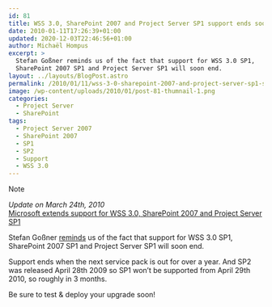 ```yaml
---
id: 81
title: WSS 3.0, SharePoint 2007 and Project Server SP1 support ends soon
date: 2010-01-11T17:26:39+01:00
updated: 2020-12-03T22:46:56+01:00
author: Michaël Hompus
excerpt: >
  Stefan Goßner reminds us of the fact that support for WSS 3.0 SP1,
  SharePoint 2007 SP1 and Project Server SP1 will soon end.
layout: ../layouts/BlogPost.astro
permalink: /2010/01/11/wss-3-0-sharepoint-2007-and-project-server-sp1-support-ends-soon/
image: /wp-content/uploads/2010/01/post-81-thumnail-1.png
categories:
  - Project Server
  - SharePoint
tags:
  - Project Server 2007
  - SharePoint 2007
  - SP1
  - SP2
  - Support
  - WSS 3.0
---
```


> [!NOTE]
> _Update on <time datetime="2010-03-24">March 24th, 2010</time>_  
> [Microsoft extends support for WSS 3.0, SharePoint 2007 and Project Server SP1][BLOG_MICROSOFT_EXTENDS_SUPPORT]

Stefan Goßner [reminds][SP2007_FARM_READY_FOR_SP2] us of the fact that support for WSS 3.0 SP1,
SharePoint 2007 SP1 and Project Server SP1 will soon end.

<!--more-->

Support ends when the next service pack is out for over a year.
And SP2 was released <time datetime="2009-04-28">April 28th 2009</time> so SP1 won’t be supported from <time datetime="2010-04-29">April 29th 2010</time>, so roughly in 3 months.

Be sure to test & deploy your upgrade soon!

[BLOG_MICROSOFT_EXTENDS_SUPPORT]: /2010/03/24/microsoft-extends-support-for-wss-3-0-sharepoint-2007-and-project-server-sp1
[SP2007_FARM_READY_FOR_SP2]: https://blog.stefan-gossner.com/2010/01/07/is-your-sharepoint-2007-farm-already-on-service-pack-2-if-not-read-this/
